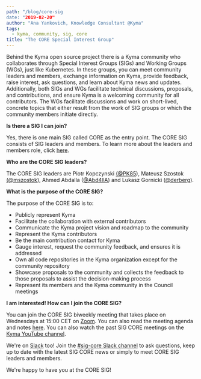 ```yaml
---
path: "/blog/core-sig
date: "2019-02-20"
author: "Ana Yankovich, Knowledge Consultant @Kyma"
tags:
  - kyma, community, sig, core
title: "The CORE Special Interest Group"
---
```

Behind the Kyma open source project there is a Kyma community who collaborates through Special Interest Groups (SIGs) and Working Groups (WGs), just like Kubernetes. In these groups, you can meet community leaders and members, exchange information on Kyma, provide feedback, raise interest, ask questions, and learn about Kyma news and updates. Additionally, both SIGs and WGs facilitate technical discussions, proposals, and contributions, and ensure Kyma is a welcoming community for all contributors. The WGs facilitate discussions and work on short-lived, concrete topics that either result from the work of SIG groups or which the community members initiate directly.

**Is there a SIG I can join?**

Yes, there is one main SIG called CORE as the entry point. The CORE SIG consists of SIG leaders and members. To learn more about the leaders and members role, click [here](https://github.com/kyma-project/community/blob/master/sig-and-wg/README.md#roles).

**Who are the CORE SIG leaders?**

The CORE SIG leaders are Piotr Kopczynski [(@PK85](https://twitter.com/PiotrasPk)), Mateusz Szostok [(@mszostok](https://twitter.com/m_szostok)), Ahmed Abdalla ([@Abd4llA](https://twitter.com/Abd4llA)) and Lukasz Gornicki ([@derberg](https://twitter.com/derberq)).

**What is the purpose of the CORE SIG?**

The purpose of the CORE SIG is to:

- Publicly represent Kyma
- Facilitate the collaboration with external contributors
- Communicate the Kyma project vision and roadmap to the community
- Represent the Kyma contributors
- Be the main contribution contact for Kyma
- Gauge interest, request the community feedback, and ensures it is addressed
- Own all code repositories in the Kyma organization except for the community repository
- Showcase proposals to the community and collects the feedback to those proposals to assist the decision-making process
- Represent its members and the Kyma community in the Council meetings

**I am interested! How can I join the CORE SIG?**

You can join the CORE SIG biweekly meeting that takes place on Wednesdays at 15:00 CET on [Zoom](https://zoom.us/j/4794339038). You can also read the meeting agenda and notes [here](https://docs.google.com/document/d/1vWleTon7sJIk0teee4SoVezS4mR3K8TlkvXkgLJwRD8). You can also watch the past SIG CORE meetings on the [Kyma YouTube channel](https://www.youtube.com/watch?v=1DD5aCBnywQ&amp;list=PL7PGl--iaIH9jnbT8yG_KOV3unv1iUILR).

We're on [Slack](https://join.slack.com/t/kyma-community/shared_invite/enQtNDAwNzE4Mjk2NDE3LTJhOTlmZjM5YzkwNmEzNmY3ZjE2MTU2OTMxOGE4ZDM0MmU4ZWRkZGJiODgzNmRmMTYxMDYwNjZiMDAwMTA2OWM) too!
Join the [#sig-core Slack channel](https://kyma-community.slack.com/messages/CBP7LKRPS/) to ask questions, keep up to date with the latest SIG CORE news or simply to meet CORE SIG leaders and members. 

We're happy to have you at the CORE SIG!
